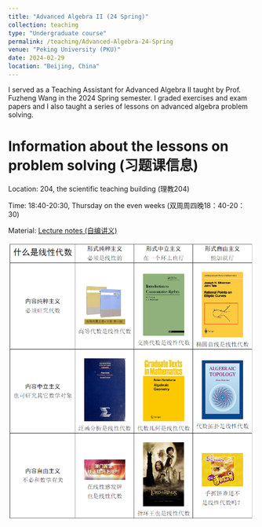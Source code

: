 ```yaml
---
title: "Advanced Algebra II (24 Spring)"
collection: teaching
type: "Undergraduate course"
permalink: /teaching/Advanced-Algebra-24-Spring
venue: "Peking University (PKU)"
date: 2024-02-29
location: "Beijing, China"
---
```


I served as a Teaching Assistant for Advanced Algebra II taught by Prof. Fuzheng Wang in the 2024 Spring semester. I graded exercises and exam papers and I also taught a series of lessons on advanced algebra problem solving.

 # Information about the lessons on problem solving (习题课信息)

Location: 204, the scientific teaching building (理教204)

Time: 18:40-20:30, Thursday on the even weeks (双周周四晚18：40-20：30)

Material: [Lecture notes (自编讲义)](https://github.com/xiaxueqaq/Advanced_Algebra_II_notes)

![](../images/what-is-linear-algebra.png)

